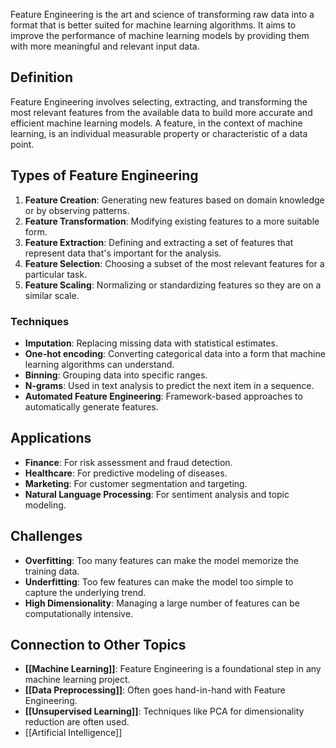 Feature Engineering is the art and science of transforming raw data into a format that is better suited for machine learning algorithms. It aims to improve the performance of machine learning models by providing them with more meaningful and relevant input data.

## Definition

Feature Engineering involves selecting, extracting, and transforming the most relevant features from the available data to build more accurate and efficient machine learning models. A feature, in the context of machine learning, is an individual measurable property or characteristic of a data point.

## Types of Feature Engineering

1. **Feature Creation**: Generating new features based on domain knowledge or by observing patterns.
2. **Feature Transformation**: Modifying existing features to a more suitable form.
3. **Feature Extraction**: Defining and extracting a set of features that represent data that's important for the analysis.
4. **Feature Selection**: Choosing a subset of the most relevant features for a particular task.
5. **Feature Scaling**: Normalizing or standardizing features so they are on a similar scale.

### Techniques

- **Imputation**: Replacing missing data with statistical estimates.
- **One-hot encoding**: Converting categorical data into a form that machine learning algorithms can understand.
- **Binning**: Grouping data into specific ranges.
- **N-grams**: Used in text analysis to predict the next item in a sequence.
- **Automated Feature Engineering**: Framework-based approaches to automatically generate features.

## Applications

- **Finance**: For risk assessment and fraud detection.
- **Healthcare**: For predictive modeling of diseases.
- **Marketing**: For customer segmentation and targeting.
- **Natural Language Processing**: For sentiment analysis and topic modeling.

## Challenges

- **Overfitting**: Too many features can make the model memorize the training data.
- **Underfitting**: Too few features can make the model too simple to capture the underlying trend.
- **High Dimensionality**: Managing a large number of features can be computationally intensive.

## Connection to Other Topics

- **[[Machine Learning]]**: Feature Engineering is a foundational step in any machine learning project.
- **[[Data Preprocessing]]**: Often goes hand-in-hand with Feature Engineering.
- **[[Unsupervised Learning]]**: Techniques like PCA for dimensionality reduction are often used.
- [[Artificial Intelligence]]